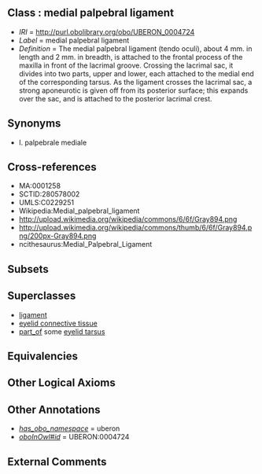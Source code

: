 
## Class : medial palpebral ligament

 * *IRI* = http://purl.obolibrary.org/obo/UBERON_0004724
 * *Label* = medial palpebral ligament
 * *Definition* = The medial palpebral ligament (tendo oculi), about 4 mm. in length and 2 mm. in breadth, is attached to the frontal process of the maxilla in front of the lacrimal groove. Crossing the lacrimal sac, it divides into two parts, upper and lower, each attached to the medial end of the corresponding tarsus. As the ligament crosses the lacrimal sac, a strong aponeurotic is given off from its posterior surface; this expands over the sac, and is attached to the posterior lacrimal crest.

## Synonyms

 * l. palpebrale mediale

## Cross-references

 * MA:0001258
 * SCTID:280578002
 * UMLS:C0229251
 * Wikipedia:Medial_palpebral_ligament
 * http://upload.wikimedia.org/wikipedia/commons/6/6f/Gray894.png
 * http://upload.wikimedia.org/wikipedia/commons/thumb/6/6f/Gray894.png/200px-Gray894.png
 * ncithesaurus:Medial_Palpebral_Ligament

## Subsets


## Superclasses

 * [ligament](../../UBERON/11/UBERON_0000211.md)
 * [eyelid connective tissue](../../UBERON/81/UBERON_0003581.md)
 * [part_of](../../BFO/50/BFO_0000050.md) some [eyelid tarsus](../../UBERON/72/UBERON_0004772.md)

## Equivalencies


## Other Logical Axioms


## Other Annotations

 * *[has_obo_namespace](../../ce/oboInOwl#hasOBONamespace.md)* = uberon
 * *[oboInOwl#id](../../id/oboInOwl#id.md)* = UBERON:0004724

## External Comments

